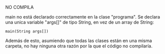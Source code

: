 NO COMPILA

main no está declarado correctamente en la clase "programa". Se declara una  unica variable "args[]" de tipo String, en vez de un array de String:
	
	main(String args[])

Además de esto, asumiendo que todas las clases están en una misma carpeta, no hay ninguna otra razón por la que el código no compilaría.

